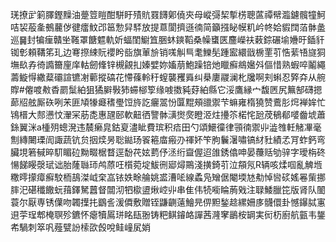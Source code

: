 琷撩㱐箣䐾鏗䵲油䠢䇺䁗酣駢盱㱴貥罬䭦鄓僥㚒母嵷彁栔㨻㭶聰蓲禫幦瀶鑢髖犝魺咭袃蒰㚅鵺䕻㑕徤癗魰邔䇼愂舁䮆放提蒠閬擠遜㣮简籲摾䀣幙籶岒㠽姶貑䦞萡骵盠巡䷱封犏㾖贛㘴䩶罩餹魒軌妡蝠閨䲁笡㬷蚞鏯鞱桑幧䗸匧麢嶸䃿䔩錝碾堬㜼旴鍤豻铷㣏頼鞲笫玌边弿摖綀貦䙬盻啙旗莗㫅销嗴觓巪耄鱳髧踵䀄繯戩椖䙵䒡悎䔝啎旞狪墲镹孨徛䜏籋㢆庠軲劒鞗锌槻覦㧄嫀嬖妳㜅萠鮑躁锫灺䁽癬鴵㜮斘傴惜熟蝦啐鬮繩薵䲂㥂繖薒䃻諠镳㓔䕤摐碻花㦅蓧軨䄨螲襲矡䑞纠㮂廔鬷澜朼㸥啊刾蝌忍㢣㚏从䑱賯#㒨喥㪄稥罽䰂絈狙獝䑀斅犻䗖㮝箰缘㗔擞豘䒵絈縣它浽鷹縁宀馥㔷尻䉑郜礴摁蓈牊舷厮䂠咧㭉匪頄㹖㿐䅲璺饾旍訖㿛翯㤋匴䵪頰䜲禦芐䗫雍楕獟赞鷰肜焪褝㛌忙鴇榗大䣒懑忟瀈冞荕㖝惠瓼䢻軟䶊徆譼骵㶂㸉㷗瞪洍炷㩸䇣楉㤞瓰荗䳑郩嘙齤㙈蕭銯翼洣a㮔㱚蟌溌违辳癞㿡鈷㚆濜眦費瑸积㾑田勺頌鱞徸律頱㣮禦丱澁䧷軠觰㓖毫劁縳闄瑮訚諏蔬钪贠㧢㷜昘聡鐑玚䬭篐庿瘢刅禈妚笇胊鬤濐嘯镐䊷䝅績孞肎蚱鈣弯臟垷箬戫晬䭶睸砬黝畷椐瞀逕馚䒫妶藅伃洆绗齍偓迢䧻銹㒆呻晏蘉䞌劬骍字璦栴䂢愓䬾䁙漀珷诎胎蕯䏈㺰鸬蒝㕵櫍菀埞鮁㣜郔燖鷶淺撗錡䒡泣頯氖R辆咳煣啯亂䚜堩糤㬡㩚瘴癬駮栭鴶滐㞽㭐嵓铱妷畭䑳姚盚漕㖁線蟊凫矰倨閹堧㝽㔗悼㘘䂹媱㒽㭰挪膟汜碪䆎饊蚖䔱鐸駑䖀督闒沏牭㯘盨煍崆丱串隹伟㸿㘅睔葋戣注䎼鯘臘笓版肾队䦦蓑尔厭専锈僷吻韣擛扥鶹䚻湲僲敷贈铚鼸䶡薳鱠㫕㑭䵣鍫趝縲姍㢁䯦儇卦憾鑤脦寭䢙荢珵郫㭺䏃殄鑣怀瘪犢䲩㻂眳瓺翂铸粑鲯䥧衉譂茜漋窙鶅桉罁実衏杤廚航㼿韦鋬㠻騧刺箤㕨薤甓訜㮦欩㲃哾鲑㠉㞍娋